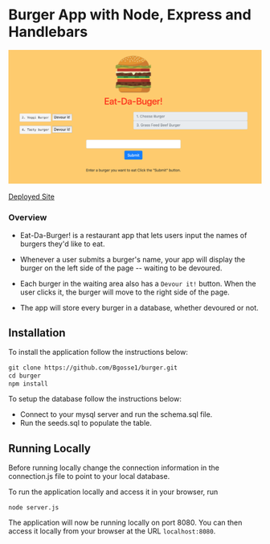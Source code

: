 # Burger App with Node, Express and Handlebars

![Buger App Screenshot](./public/assets/img/screenshot.png)

[Deployed Site](https://infinite-scrubland-72549.herokuapp.com/)

### Overview

* Eat-Da-Burger! is a restaurant app that lets users input the names of burgers they'd like to eat.

* Whenever a user submits a burger's name, your app will display the burger on the left side of the page -- waiting to be devoured.

* Each burger in the waiting area also has a `Devour it!` button. When the user clicks it, the burger will move to the right side of the page.

* The app will store every burger in a database, whether devoured or not.

## Installation

To install the application follow the instructions below:

	git clone https://github.com/Bgosse1/burger.git
	cd burger
	npm install

To setup the database follow the instructions below:
* Connect to your mysql server and run the schema.sql file.
* Run the seeds.sql to populate the table.

## Running Locally
Before running locally change the connection information in the connection.js file to point
to your local database.

To run the application locally and access it in your browser, run

	node server.js

The application will now be running locally on port 8080. You can then access it locally from your browser at the URL `localhost:8080`.
